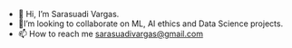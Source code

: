 - 👋 Hi, I’m Sarasuadi Vargas.
- 🤖I’m looking to collaborate on ML, AI ethics and Data Science projects.
- 📫 How to reach me sarasuadivargas@gmail.com

<!---
sarasuadiv/sarasuadiv is a ✨ special ✨ repository because its `README.md` (this file) appears on your GitHub profile.
You can click the Preview link to take a look at your changes.
--->

